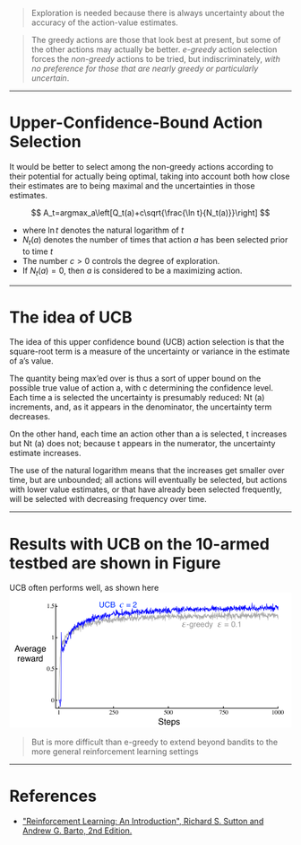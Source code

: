 

> Exploration is needed because there is always uncertainty about the accuracy of the action-value estimates. 

> The greedy actions are those that look best at present, but some of the other actions may actually be better. 
> *e-greedy* action selection forces the *non-greedy* actions to be tried, but indiscriminately, *with no preference for those that are nearly greedy or particularly uncertain*.


---
# Upper-Confidence-Bound Action Selection

It would be better to select among the non-greedy actions according to their potential for actually being optimal, taking into account both how close their estimates are to being maximal and the uncertainties in those estimates. 

$$ A_t=argmax_a\left[Q_t(a)+c\sqrt{\frac{\ln t}{N_t(a)}}\right] $$

* where $\ln t$ denotes the natural logarithm of $t$
* $N_t(a)$ denotes the number of times that action $a$ has been selected prior to time $t$ 
* The number $c > 0$ controls the degree of exploration. 
* If $N_t(a) = 0$, then $a$ is considered to be a maximizing action.
---
# The idea of UCB

The idea of this upper confidence bound (UCB) action selection is that the square-root term is a measure of the uncertainty or variance in the estimate of a’s value. 

The quantity being max’ed over is thus a sort of upper bound on the possible true value of action a, with c determining the confidence level. Each time a is selected the uncertainty is presumably reduced: Nt (a) increments, and, as it appears in the denominator, the uncertainty term decreases. 

On the other hand, each time an action other than a is selected, t increases but Nt (a) does not; because t appears in the numerator, the uncertainty estimate increases.

The use of the natural logarithm means that the increases get smaller over time, but are unbounded; all actions will eventually be selected, but actions with lower value estimates, or that have already been selected frequently, will be selected with decreasing frequency over time.

---
# Results with UCB on the 10-armed testbed are shown in Figure
UCB often performs well, as shown here
![](./L08_01.png)

> But is more difficult than e-greedy to extend beyond bandits to the more general reinforcement learning settings

---
# References

- ["Reinforcement Learning: An Introduction", Richard S. Sutton and Andrew G. Barto, 2nd Edition.](https://inst.eecs.berkeley.edu/~cs188/sp20/assets/files/SuttonBartoIPRLBook2ndEd.pdf)
